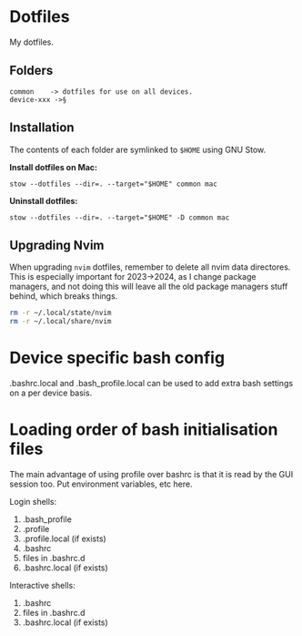 # Dotfiles

My dotfiles.

## Folders

```
common    -> dotfiles for use on all devices.
device-xxx ->§
```

## Installation

The contents of each folder are symlinked to `$HOME` using GNU Stow.

**Install dotfiles on Mac:**
```
stow --dotfiles --dir=. --target="$HOME" common mac
```

**Uninstall dotfiles:**
```
stow --dotfiles --dir=. --target="$HOME" -D common mac
```

## Upgrading Nvim

When upgrading `nvim` dotfiles, remember to delete all nvim data directores.
This is especially important for 2023->2024, as I change package managers, and
not doing this will leave all the old package managers stuff behind, which
breaks things.

```sh
rm -r ~/.local/state/nvim
rm -r ~/.local/share/nvim
```

# Device specific bash config
.bashrc.local and .bash_profile.local can be used to add extra bash settings on a per device basis.

# Loading order of bash initialisation files

The main advantage of using profile over bashrc is that it is read by the GUI session too.
Put environment variables, etc here.

Login shells:

1. .bash_profile
2. .profile
3. .profile.local (if exists)
4. .bashrc
5. files in .bashrc.d
6. .bashrc.local (if exists)


Interactive shells:

1. .bashrc
2. files in .bashrc.d
3. .bashrc.local (if exists)
